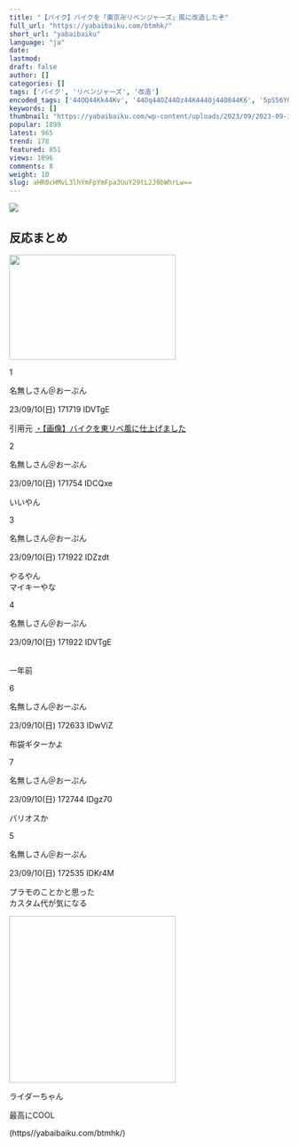 ```yaml
---
title: "【バイク】バイクを「東京卍リベンジャーズ」風に改造したぞ"
full_url: "https://yabaibaiku.com/btmhk/"
short_url: "yabaibaiku"
language: "ja"
date: 
lastmod: 
draft: false
author: []
categories: []
tags: ['バイク', 'リベンジャーズ', '改造']
encoded_tags: ['44OQ44Kk44Kv', '44Oq44OZ44Oz44K444Oj44O844K6', '5pS56YCg']
keywords: []
thumbnail: "https://yabaibaiku.com/wp-content/uploads/2023/09/2023-09-18_08h29_45.png"
popular: 1899
latest: 965
trend: 178
featured: 851
views: 1096
comments: 8
weight: 10
slug: aHR0cHMvL3lhYmFpYmFpa3UuY29tL2J0bWhrLw==
---
```


![](https://yabaibaiku.com/wp-content/uploads/2023/09/2023-09-18_08h29_45.png)

<div><h2>反応まとめ</h2> <p><img src='https//yabaibaiku.com/wp-content/uploads/2023/09/2023-09-18_08h29_45-300x189.png' alt='' width='300' height='189' class='alignnone size-medium wp-image-10433'></p> <p class='t_h'><p>1 <p>名無しさん＠おーぷん</p> <p> 23/09/10(日) 171719 IDVTgE</p></p></p> <span><blockquote class='imgur-embed-pub'></blockquote> <p> </p></span><p></p> <p>引用元 <a href='https//hayabusa.open2ch.net/test/read.cgi/livejupiter/1694333839/' target='_blank' rel='noopener'>・【画像】バイクを東リベ風に仕上げました</a></p> <p></p> <p class='t_h'><p>2 <p>名無しさん＠おーぷん</p> <p> 23/09/10(日) 171754 IDCQxe</p></p></p> <p class='t_b'><p> いいやん </p></p> <p></p> <p class='t_h'><p>3 <p>名無しさん＠おーぷん</p> <p> 23/09/10(日) 171922 IDZzdt</p></p></p> <p class='t_b'><p> やるやん<br>マイキーやな </p></p> <p></p> <p class='t_h'><p>4 <p>名無しさん＠おーぷん</p> <p> 23/09/10(日) 171922 IDVTgE</p></p></p> <span><blockquote class='imgur-embed-pub'></blockquote> <p><br>一年前 </p></span><p></p> <p class='t_h'><p>6 <p>名無しさん＠おーぷん</p> <p> 23/09/10(日) 172633 IDwViZ</p></p></p> <p class='t_b'><p> 布袋ギターかよ </p></p> <p></p> <p class='t_h'><p>7 <p>名無しさん＠おーぷん</p> <p> 23/09/10(日) 172744 IDgz70</p></p></p> <p class='t_b'><p> バリオスか </p></p> <p></p> <p class='t_h'><p>5 <p>名無しさん＠おーぷん</p> <p> 23/09/10(日) 172535 IDKr4M</p></p></p> <p class='t_b'><p> プラモのことかと思った<br>カスタム代が気になる </p></p> <p></p> <img alt='' width='300' height='300' class='alignnone size-medium wp-image-14678 lazyload'> <p class='name'>ライダーちゃん</p> <p class='text sc_balloon left white'> 最高にCOOL </p> <p id='6988fb4f07891dee84f4e622e9ff372e'> </p></div>

(https//yabaibaiku.com/btmhk/)

